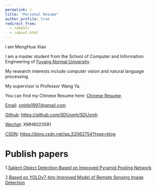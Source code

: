 ```yaml
---
permalink: /
title: "Personal Resume"
author_profile: true
redirect_from: 
  - /about/
  - /about.html
---
```

I am MengHuai Xiao

I am a master student from the School of Computer and Information Engineering of [Fuyang Normal University](https://www.fynu.edu.cn). 

My research interests include computer vision and natural language processing.

My supervisor is Professor Wang Ya. 

You can find my Chinese Resume here: [Chinese Resume](../files/Chinese_resume.pdf).

[Email](xmhlp1997@gmail.com): xmhlp1997@gmail.com

[Github](https://github.com/SDUxmh/SDUxmh): https://github.com/SDUxmh/SDUxmh

[Wechat](../images/Wechat.png): XMH8023591 

[CSDN](https://blog.csdn.net/qq_52062754?type=blog): https://blog.csdn.net/qq_52062754?type=blog

Publish papers
===========
1.[Salient Object Detection Based on Improved Pyramid Pooling Network](https://ieeexplore.ieee.org/document/10335231)

2.[Based on YOLOv7-tiny Improved Model of Remote Sensing Image Detection](https://ieeexplore.ieee.org/document/10335430)


